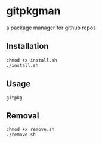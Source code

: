 # gitpkgman
a package manager for github repos
<h2>Installation</h2>
  <code>chmod +x install.sh</code><br>
  <code>./install.sh</code>
<h2>Usage</h2>
  <code>gitpkg</code>
<h2>Removal</h2>
  <code>chmod +x remove.sh</code><br>
    <code>./remove.sh</code>

